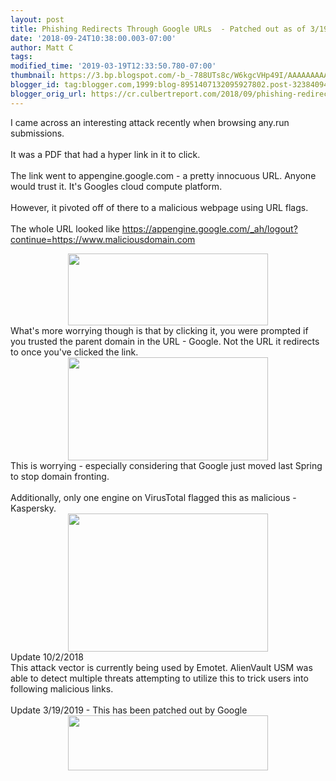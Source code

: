 ```yaml
---
layout: post
title: Phishing Redirects Through Google URLs  - Patched out as of 3/19/19
date: '2018-09-24T10:38:00.003-07:00'
author: Matt C
tags: 
modified_time: '2019-03-19T12:33:50.780-07:00'
thumbnail: https://3.bp.blogspot.com/-b_-788UTs8c/W6kgcVHp49I/AAAAAAAAALc/-snzs9u5WxcRlI2wbqUGzPxJH_oXx6LvgCLcBGAs/s72-c/2018-09-24%2B13_33_54-Clipboard.png
blogger_id: tag:blogger.com,1999:blog-8951407132095927802.post-323840940230715044
blogger_orig_url: https://cr.culbertreport.com/2018/09/phishing-redirects-through-google-urls.html
---
```


I came across an interesting attack recently when browsing any.run submissions.<br /><br />It was a PDF that had a hyper link in it to click.<br /><br />The link went to appengine.google.com - a pretty innocuous URL. Anyone would trust it. It's Googles cloud compute platform.<br /><br />However, it pivoted off of there to a malicious webpage using URL flags.<br /><br />The whole URL looked like https://appengine.google.com/_ah/logout?continue=https://www.maliciousdomain.com<br /><div class="separator" style="clear: both; text-align: center;"><a href="https://3.bp.blogspot.com/-b_-788UTs8c/W6kgcVHp49I/AAAAAAAAALc/-snzs9u5WxcRlI2wbqUGzPxJH_oXx6LvgCLcBGAs/s1600/2018-09-24%2B13_33_54-Clipboard.png" imageanchor="1" style="margin-left: 1em; margin-right: 1em;"><img border="0" data-original-height="220" data-original-width="609" height="115" src="https://3.bp.blogspot.com/-b_-788UTs8c/W6kgcVHp49I/AAAAAAAAALc/-snzs9u5WxcRlI2wbqUGzPxJH_oXx6LvgCLcBGAs/s320/2018-09-24%2B13_33_54-Clipboard.png" width="320" /></a></div>What's more worrying though is that by clicking it, you were prompted if you trusted the parent domain in the URL - Google. Not the URL it redirects to once you've clicked the link.<br /><div class="separator" style="clear: both; text-align: center;"><a href="https://3.bp.blogspot.com/-pOMk_YLAMf8/W6kgdnhcLtI/AAAAAAAAALg/A82aLsbtiiQBs6jSKeVr5lFtoeMMabdlgCLcBGAs/s1600/2018-09-24%2B13_33_10-TT_SWTARC_S-180521-000080.pdf%2B%2528MD5_%2B46B6F3D23EC4A07E7A56B537A2FD8FA5%2529%2B-%2BInteract.png" imageanchor="1" style="margin-left: 1em; margin-right: 1em;"><img border="0" data-original-height="334" data-original-width="646" height="165" src="https://3.bp.blogspot.com/-pOMk_YLAMf8/W6kgdnhcLtI/AAAAAAAAALg/A82aLsbtiiQBs6jSKeVr5lFtoeMMabdlgCLcBGAs/s320/2018-09-24%2B13_33_10-TT_SWTARC_S-180521-000080.pdf%2B%2528MD5_%2B46B6F3D23EC4A07E7A56B537A2FD8FA5%2529%2B-%2BInteract.png" width="320" /></a></div><div class="separator" style="clear: both; text-align: left;">This is worrying - especially considering that Google just moved last Spring to stop domain fronting.</div><div class="separator" style="clear: both; text-align: left;"><br /></div><div class="separator" style="clear: both; text-align: left;">Additionally, only one engine on VirusTotal flagged this as malicious - Kaspersky.&nbsp;</div><div class="separator" style="clear: both; text-align: center;"><a href="https://1.bp.blogspot.com/-zqYUyXoBMWQ/W6km-LXtAAI/AAAAAAAAAL4/76p7ZwBYMgoRP4S0bMcTYu8JzU_ule9HACLcBGAs/s1600/2018-09-24%2B14_01_22-VirusTotal.png" imageanchor="1" style="margin-left: 1em; margin-right: 1em;"><img border="0" data-original-height="737" data-original-width="1067" height="221" src="https://1.bp.blogspot.com/-zqYUyXoBMWQ/W6km-LXtAAI/AAAAAAAAAL4/76p7ZwBYMgoRP4S0bMcTYu8JzU_ule9HACLcBGAs/s320/2018-09-24%2B14_01_22-VirusTotal.png" width="320" /></a></div><div class="separator" style="clear: both; text-align: left;">Update 10/2/2018</div><div class="separator" style="clear: both; text-align: left;">This attack vector is currently being used by Emotet. AlienVault USM was able to detect multiple threats attempting to utilize this to trick users into following malicious links.</div><div class="separator" style="clear: both; text-align: left;"><br /></div><div class="separator" style="clear: both; text-align: left;">Update 3/19/2019 - This has been patched out by Google</div><div class="separator" style="clear: both; text-align: center;"><a href="https://3.bp.blogspot.com/-ad7Hn_OkOk4/XJFD_OpizYI/AAAAAAAAAO8/-opk1vZ0kjQANM3PIxQ6SymxxOwYJHbjgCLcBGAs/s1600/google.png" imageanchor="1" style="margin-left: 1em; margin-right: 1em;"><img border="0" data-original-height="172" data-original-width="619" height="88" src="https://3.bp.blogspot.com/-ad7Hn_OkOk4/XJFD_OpizYI/AAAAAAAAAO8/-opk1vZ0kjQANM3PIxQ6SymxxOwYJHbjgCLcBGAs/s320/google.png" width="320" /></a></div><div class="separator" style="clear: both; text-align: left;"><br /></div>